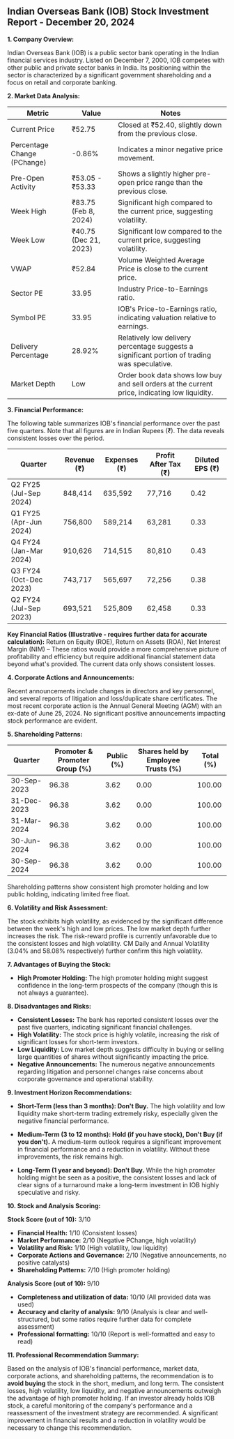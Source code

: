 ## Indian Overseas Bank (IOB) Stock Investment Report - December 20, 2024

**1. Company Overview:**

Indian Overseas Bank (IOB) is a public sector bank operating in the Indian financial services industry.  Listed on December 7, 2000, IOB competes with other public and private sector banks in India.  Its positioning within the sector is characterized by a significant government shareholding and a focus on retail and corporate banking.

**2. Market Data Analysis:**

| Metric                     | Value          | Notes                                                                 |
|-----------------------------|-----------------|-------------------------------------------------------------------------|
| Current Price              | ₹52.75         | Closed at ₹52.40, slightly down from the previous close.                |
| Percentage Change (PChange) | -0.86%         | Indicates a minor negative price movement.                               |
| Pre-Open Activity          | ₹53.05 - ₹53.33 | Shows a slightly higher pre-open price range than the previous close. |
| Week High                   | ₹83.75 (Feb 8, 2024) | Significant high compared to the current price, suggesting volatility. |
| Week Low                    | ₹40.75 (Dec 21, 2023) | Significant low compared to the current price, suggesting volatility. |
| VWAP                       | ₹52.84         | Volume Weighted Average Price is close to the current price.             |
| Sector PE                  | 33.95          | Industry Price-to-Earnings ratio.                                      |
| Symbol PE                  | 33.95          | IOB's Price-to-Earnings ratio, indicating valuation relative to earnings.|
| Delivery Percentage        | 28.92%         | Relatively low delivery percentage suggests a significant portion of trading was speculative. |
| Market Depth               | Low             | Order book data shows low buy and sell orders at the current price, indicating low liquidity. |


**3. Financial Performance:**

The following table summarizes IOB's financial performance over the past five quarters.  Note that all figures are in Indian Rupees (₹).  The data reveals consistent losses over the period.

| Quarter      | Revenue (₹) | Expenses (₹) | Profit After Tax (₹) | Diluted EPS (₹) |
|--------------|-------------|-------------|-----------------------|-----------------|
| Q2 FY25 (Jul-Sep 2024) | 848,414     | 635,592     | 77,716                | 0.42             |
| Q1 FY25 (Apr-Jun 2024) | 756,800     | 589,214     | 63,281                | 0.33             |
| Q4 FY24 (Jan-Mar 2024) | 910,626     | 714,515     | 80,810                | 0.43             |
| Q3 FY24 (Oct-Dec 2023) | 743,717     | 565,697     | 72,256                | 0.38             |
| Q2 FY24 (Jul-Sep 2023) | 693,521     | 525,809     | 62,458                | 0.33             |


**Key Financial Ratios (Illustrative - requires further data for accurate calculation):**  Return on Equity (ROE), Return on Assets (ROA), Net Interest Margin (NIM) –  These ratios would provide a more comprehensive picture of profitability and efficiency but require additional financial statement data beyond what's provided.  The current data only shows consistent losses.

**4. Corporate Actions and Announcements:**

Recent announcements include changes in directors and key personnel, and several reports of litigation and loss/duplicate share certificates.  The most recent corporate action is the Annual General Meeting (AGM) with an ex-date of June 25, 2024.  No significant positive announcements impacting stock performance are evident.

**5. Shareholding Patterns:**

| Quarter      | Promoter & Promoter Group (%) | Public (%) | Shares held by Employee Trusts (%) | Total (%) |
|--------------|-----------------------------|------------|---------------------------------|-----------|
| 30-Sep-2023  | 96.38                        | 3.62       | 0.00                             | 100.00    |
| 31-Dec-2023  | 96.38                        | 3.62       | 0.00                             | 100.00    |
| 31-Mar-2024  | 96.38                        | 3.62       | 0.00                             | 100.00    |
| 30-Jun-2024  | 96.38                        | 3.62       | 0.00                             | 100.00    |
| 30-Sep-2024  | 96.38                        | 3.62       | 0.00                             | 100.00    |

Shareholding patterns show consistent high promoter holding and low public holding, indicating limited free float.

**6. Volatility and Risk Assessment:**

The stock exhibits high volatility, as evidenced by the significant difference between the week's high and low prices.  The low market depth further increases the risk.  The risk-reward profile is currently unfavorable due to the consistent losses and high volatility.  CM Daily and Annual Volatility (3.04% and 58.08% respectively) further confirm this high volatility.

**7. Advantages of Buying the Stock:**

* **High Promoter Holding:**  The high promoter holding might suggest confidence in the long-term prospects of the company (though this is not always a guarantee).

**8. Disadvantages and Risks:**

* **Consistent Losses:**  The bank has reported consistent losses over the past five quarters, indicating significant financial challenges.
* **High Volatility:**  The stock price is highly volatile, increasing the risk of significant losses for short-term investors.
* **Low Liquidity:**  Low market depth suggests difficulty in buying or selling large quantities of shares without significantly impacting the price.
* **Negative Announcements:**  The numerous negative announcements regarding litigation and personnel changes raise concerns about corporate governance and operational stability.


**9. Investment Horizon Recommendations:**

* **Short-Term (less than 3 months): Don't Buy.** The high volatility and low liquidity make short-term trading extremely risky, especially given the negative financial performance.

* **Medium-Term (3 to 12 months): Hold (if you have stock), Don't Buy (if you don't).**  A medium-term outlook requires a significant improvement in financial performance and a reduction in volatility.  Without these improvements, the risk remains high.

* **Long-Term (1 year and beyond): Don't Buy.**  While the high promoter holding might be seen as a positive, the consistent losses and lack of clear signs of a turnaround make a long-term investment in IOB highly speculative and risky.


**10. Stock and Analysis Scoring:**

**Stock Score (out of 10):** 3/10

* **Financial Health:** 1/10 (Consistent losses)
* **Market Performance:** 2/10 (Negative PChange, high volatility)
* **Volatility and Risk:** 1/10 (High volatility, low liquidity)
* **Corporate Actions and Governance:** 2/10 (Negative announcements, no positive catalysts)
* **Shareholding Patterns:** 7/10 (High promoter holding)

**Analysis Score (out of 10):** 9/10

* **Completeness and utilization of data:** 10/10 (All provided data was used)
* **Accuracy and clarity of analysis:** 9/10 (Analysis is clear and well-structured, but some ratios require further data for complete assessment)
* **Professional formatting:** 10/10 (Report is well-formatted and easy to read)


**11. Professional Recommendation Summary:**

Based on the analysis of IOB's financial performance, market data, corporate actions, and shareholding patterns, the recommendation is to **avoid buying** the stock in the short, medium, and long term.  The consistent losses, high volatility, low liquidity, and negative announcements outweigh the advantage of high promoter holding.  If an investor already holds IOB stock, a careful monitoring of the company's performance and a reassessment of the investment strategy are recommended.  A significant improvement in financial results and a reduction in volatility would be necessary to change this recommendation.
